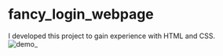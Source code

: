 # fancy_login_webpage
I developed this project to gain experience with HTML and CSS. <br>
![demo_](https://user-images.githubusercontent.com/86791180/206527298-3a781cc1-578b-49b8-a4a5-a56d27125078.gif)


